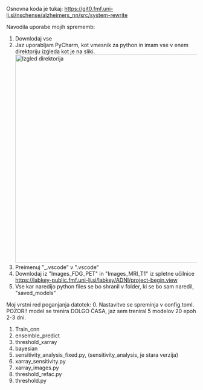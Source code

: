 Osnovna koda je tukaj:
https://git0.fmf.uni-lj.si/nschense/alzheimers_nn/src/system-rewrite

Navodila uporabe mojih sprememb:
  1. Downlodaj vse
  2. Jaz uporabljam PyCharm, kot vmesnik za python in imam vse v enem direktoriju izgleda kot je na sliki.<img width="666" height="551" alt="Izgled direktorija" src="https://github.com/user-attachments/assets/29d42d1c-3beb-4113-8b60-4ad5eaaa4fce" />
  3. Preimenuj "_.vscode" v ".vscode"
  4. Downlodaj iz "Images_FDG_PET" in "Images_MRI_T1" iz spletne učilnice https://labkey-public.fmf.uni-lj.si/labkey/ADNI/project-begin.view
  5. Vse kar naredijo python files se bo shranil v folder, ki se bo sam naredil, "saved_models"

Moj vrstni red poganjanja datotek:
  0. Nastavitve se spreminja v config.toml. POZOR!! model se trenira DOLGO ČASA, jaz sem treniral 5 modelov 20 epoh 2-3 dni. 
  1. Train_cnn
  2. ensemble_predict
  3. threshold_xarray
  4. bayesian
  5. sensitivity_analysis_fixed.py, (sensitivity_analysis, je stara verzija)
  6. xarray_sensitivity.py
  7. xarray_images.py
  8. threshold_refac.py
  9. threshold.py


